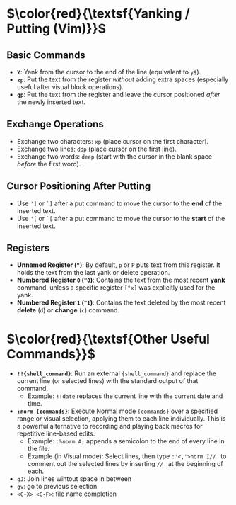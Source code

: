 # $\color{red}{\textsf{Yanking / Putting (Vim)}}$

## Basic Commands

* **`Y`**: Yank from the cursor to the end of the line (equivalent to `y$`).
* **`zp`**: Put the text from the register *without* adding extra spaces (especially useful after visual block operations).
* **`gp`**: Put the text from the register and leave the cursor positioned *after* the newly inserted text.

## Exchange Operations

* Exchange two characters: `xp` (place cursor on the first character).
* Exchange two lines: `ddp` (place cursor on the first line).
* Exchange two words: `deep` (start with the cursor in the blank space *before* the first word).

## Cursor Positioning After Putting

* Use `']` or `` `] `` after a put command to move the cursor to the **end** of the inserted text.
* Use `'[` or `` `[ `` after a put command to move the cursor to the **start** of the inserted text.

## Registers

* **Unnamed Register (`"`)**: By default, `p` or `P` puts text from this register. It holds the text from the last yank or delete operation.
* **Numbered Register `0` (`"0`)**: Contains the text from the most recent **yank** command, unless a specific register `["x]` was explicitly used for the yank.
* **Numbered Register `1` (`"1`)**: Contains the text deleted by the most recent **delete** (`d`) or **change** (`c`) command.

# $\color{red}{\textsf{Other Useful Commands}}$

* **`!!{shell_command}`**: Run an external `{shell_command}` and replace the current line (or selected lines) with the standard output of that command.
    * Example: `!!date` replaces the current line with the current date and time.
* **`:norm {commands}`**: Execute Normal mode `{commands}` over a specified range or visual selection, applying them to each line individually. This is a powerful alternative to recording and playing back macros for repetitive line-based edits.
    * Example: `:%norm A;` appends a semicolon to the end of every line in the file.
    * Example (in Visual mode): Select lines, then type `:'<,'>norm I// ` to comment out the selected lines by inserting `// ` at the beginning of each.
* `gJ`: Join lines wihtout space in between
* `gv`: go to previous selection
* `<C-X> <C-F>`: file name completion
